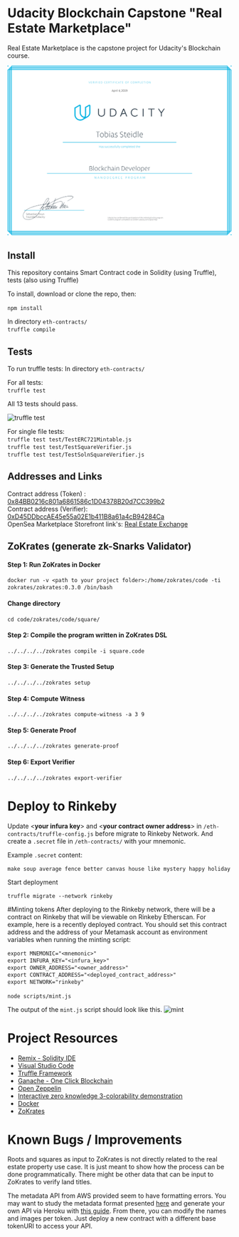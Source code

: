 # Udacity Blockchain Capstone "Real Estate Marketplace"

Real Estate Marketplace is the capstone project for Udacity's Blockchain course. 

![Blockchain Developer Nanodagree](assets/Zertifikat.png)

## Install

This repository contains Smart Contract code in Solidity (using Truffle), tests (also using Truffle)

To install, download or clone the repo, then:

`npm install`

In directory `eth-contracts/`  
`truffle compile`

## Tests
To run truffle tests:
In directory `eth-contracts/`

For all tests:    
`truffle test` 

All 13 tests should pass.

![truffle test](assets/test_run.png)

For single file tests:  
`truffle test test/TestERC721Mintable.js`  
`truffle test test/TestSquareVerifier.js`  
`truffle test test/TestSolnSquareVerifier.js`  

## Addresses and Links 
Contract address (Token) : [0x84BB0216c801a6861586c1D04378B20d7CC399b2](https://rinkeby.etherscan.io/address/0x84bb0216c801a6861586c1d04378b20d7cc399b2)  
Contract address (Verifier): [0xD45DDbccAE45e55a02E1b411B8a61a4cB94284Ca](https://rinkeby.etherscan.io/address/0xd45ddbccae45e55a02e1b411b8a61a4cb94284ca)  
OpenSea Marketplace Storefront link's: [Real Estate Exchange](https://rinkeby.opensea.io/category/realestateexchange)

## ZoKrates (generate zk-Snarks Validator)
#### Step 1: Run ZoKrates in Docker
``` 
docker run -v <path to your project folder>:/home/zokrates/code -ti zokrates/zokrates:0.3.0 /bin/bash
```

#### Change directory
``` 
cd code/zokrates/code/square/
``` 

#### Step 2: Compile the program written in ZoKrates DSL
``` 
../../../../zokrates compile -i square.code
``` 

#### Step 3: Generate the Trusted Setup
``` 
../../../../zokrates setup
```

#### Step 4: Compute Witness
``` 
../../../../zokrates compute-witness -a 3 9
```

#### Step 5: Generate Proof
```
../../../../zokrates generate-proof
```

#### Step 6: Export Verifier
```  
../../../../zokrates export-verifier
```

# Deploy to Rinkeby
Update <**your infura key**> and <**your contract owner address**> in 
`/eth-contracts/truffle-config.js` before migrate to Rinkeby Network. 
And create a `.secret` file in `/eth-contracts/` with your mnemonic.

Example `.secret` content:
```
make soup average fence better canvas house like mystery happy holiday
``` 
 
Start deployment
```
truffle migrate --network rinkeby
```

#Minting tokens
After deploying to the Rinkeby network, there will be a contract on Rinkeby that will be viewable on Rinkeby Etherscan. For example, here is a recently deployed contract. You should set this contract address and the address of your Metamask account as environment variables when running the minting script:

```
export MNEMONIC="<mnemonic>"
export INFURA_KEY="<infura_key>"
export OWNER_ADDRESS="<owner_address>"
export CONTRACT_ADDRESS="<deployed_contract_address>"
export NETWORK="rinkeby"

node scripts/mint.js
```

The output of the `mint.js` script should look like this.
![mint](assets/mint.png)

# Project Resources

* [Remix - Solidity IDE](https://remix.ethereum.org/)
* [Visual Studio Code](https://code.visualstudio.com/)
* [Truffle Framework](https://truffleframework.com/)
* [Ganache - One Click Blockchain](https://truffleframework.com/ganache)
* [Open Zeppelin ](https://openzeppelin.org/)
* [Interactive zero knowledge 3-colorability demonstration](http://web.mit.edu/~ezyang/Public/graph/svg.html)
* [Docker](https://docs.docker.com/install/)
* [ZoKrates](https://github.com/Zokrates/ZoKrates)

# Known Bugs / Improvements
Roots and squares as input to ZoKrates is not directly related to the real estate property use case. 
It is just meant to show how the process can be done programmatically. 
There might be other data that can be input to ZoKrates to verify land titles.

The metadata API from AWS provided seem to have formatting errors. 
You may want to study the metadata format presented [here](https://docs.opensea.io/docs/2-adding-metadata) and generate your own API via Heroku with [this guide](https://github.com/ProjectOpenSea/metadata-api-nodejs). 
From there, you can modify the names and images per token. 
Just deploy a new contract with a different base tokenURI to access your API.




